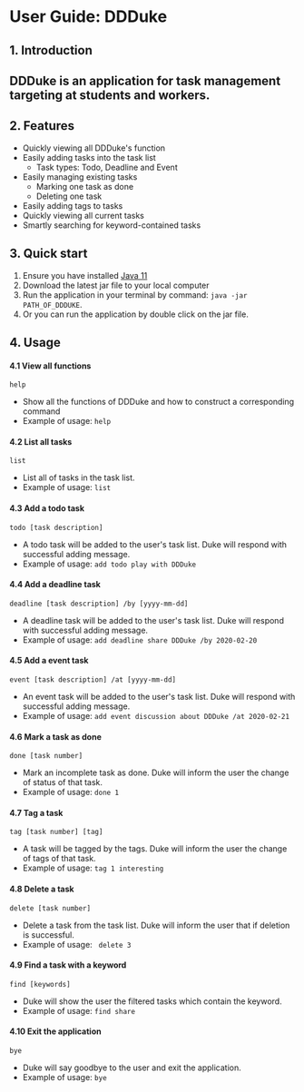 # User Guide: DDDuke

## 1. Introduction

## DDDuke is an application for task management targeting at students and workers. 

## 2. Features  

- Quickly viewing all DDDuke's function
- Easily adding tasks into the task list
  - Task types: Todo, Deadline and Event
- Easily managing existing tasks 
  - Marking one task as done
  - Deleting one task
- Easily adding tags to tasks
- Quickly viewing all current tasks
- Smartly searching for keyword-contained tasks

## 3. Quick start

1. Ensure you have installed  [Java 11](https://www.oracle.com/java/technologies/javase-jdk11-downloads.html) 
2. Download the latest jar file to your local computer
3. Run the application in your terminal by command: `java -jar PATH_OF_DDDUKE`.
4. Or you can run the application by double click on the jar file.

## 4. Usage

#### 4.1 View all functions

`help`

- Show all the functions of DDDuke and how to construct a corresponding command
- Example of usage: `help`

#### 4.2 List all tasks

`list`

- List  all of tasks in the task list.
- Example of usage: `list`

#### 4.3 Add a todo task

`todo [task description]`

- A todo task will be added to the user's task list. Duke will respond with successful adding message.
- Example of usage: `add todo play with DDDuke`

#### 4.4 Add a deadline task

`deadline [task description] /by [yyyy-mm-dd]`

- A deadline task will be added to the user's task list. Duke will respond with successful adding message.
- Example of usage: `add deadline share DDDuke /by 2020-02-20`

#### 4.5 Add a event task

`event [task description] /at [yyyy-mm-dd]`

- An event task will be added to the user's task list. Duke will respond with successful adding message.
- Example of usage: `add event discussion about DDDuke /at 2020-02-21`

#### 4.6 Mark a task as done

`done [task number]`

- Mark an incomplete task as done. Duke will inform the user the change of status of that task.
- Example of usage: `done 1`

#### 4.7 Tag a task

`tag [task number] [tag]`

- A task will be tagged by the tags. Duke will inform the user the change of tags of that task.
- Example of usage: `tag 1 interesting`

#### 4.8 Delete a task

`delete [task number]`

- Delete a task from the task list. Duke will inform the user that if deletion is successful.
- Example of usage: ` delete 3`

#### 4.9 Find a task with a keyword

`find [keywords]`

- Duke will show the user the filtered tasks which contain the keyword.
- Example of usage: `find share`

#### 4.10 Exit the application

`bye`

- Duke will say goodbye to the user and exit the application.
- Example of usage: `bye`